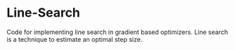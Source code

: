 # Line-Search
Code for implementing line search in gradient based optimizers. Line search is a technique to estimate an optimal step size.
